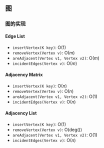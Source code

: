 ## 图

### 图的实现

#### Edge List

- `insertVertex(K key)`: $\mathrm{O}(1)$
- `removeVertex(Vertex v)`: $\mathrm{O}(m)$
- `areAdjacent(Vertex v1, Vertex v2)`: $\mathrm{O}(m)$
- `incidentEdges(Vertex v)`: $\mathrm{O}(m)$

#### Adjacency Matrix

- `insertVertex(K key)`: $\mathrm{O}(n)$
- `removeVertex(Vertex v)`: $\mathrm{O}(n)$
- `areAdjacent(Vertex v1, Vertex v2)`: $\mathrm{O}(1)$
- `incidentEdges(Vertex v)`: $\mathrm{O}(n)$

#### Adjacency List

- `insertVertex(K key)`: $\mathrm{O}(1)$
- `removeVertex(Vertex v)`: $\mathrm{O}(\mathrm{deg}())$
- `areAdjacent(Vertex v1, Vertex v2)`: $\mathrm{O}(1)$
- `incidentEdges(Vertex v)`: $\mathrm{O}(n)$